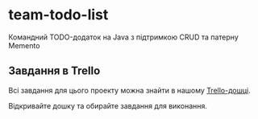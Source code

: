 # team-todo-list
Командний TODO-додаток на Java з підтримкою CRUD та патерну Memento

## Завдання в Trello

Всі завдання для цього проекту можна знайти в нашому [Trello-дошці](https://trello.com/invite/b/67f01b752f20c1cf5525f79e/ATTI9776d61926cfb1c607f16f160bb79e5d4D8266A8/team-todo-list).

Відкривайте дошку та обирайте завдання для виконання.
